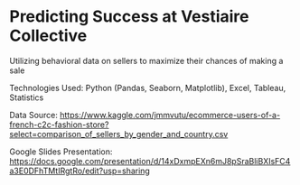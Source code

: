 # Predicting Success at Vestiaire Collective

Utilizing behavioral data on sellers to maximize their chances of making a sale

Technologies Used: Python (Pandas, Seaborn, Matplotlib), Excel, Tableau, Statistics

Data Source: https://www.kaggle.com/jmmvutu/ecommerce-users-of-a-french-c2c-fashion-store?select=comparison_of_sellers_by_gender_and_country.csv

Google Slides Presentation: https://docs.google.com/presentation/d/14xDxmpEXn6mJ8pSraBliBXIsFC4a3E0DFhTMtIRgtRo/edit?usp=sharing
